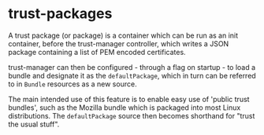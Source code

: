 # trust-packages

A trust package (or package) is a container which can be run as an init container, before the trust-manager controller,
which writes a JSON package containing a list of PEM encoded certificates.

trust-manager can then be configured - through a flag on startup - to load a bundle and designate it as the `defaultPackage`,
which in turn can be referred to in `Bundle` resources as a new source.

The main intended use of this feature is to enable easy use of 'public trust bundles', such as the Mozilla bundle which
is packaged into most Linux distributions. The `defaultPackage` source then becomes shorthand for "trust the usual stuff".
